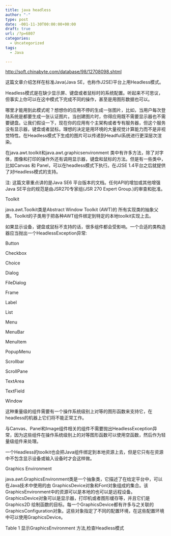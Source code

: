 ```yaml
---
title: java headless
author: "-"
type: post
date: -001-11-30T00:00:00+00:00
draft: true
url: /?p=6807
categories:
  - Uncategorized
tags:
  - Java

---
```

http://soft.chinabyte.com/database/98/12708098.shtml

这篇文章介绍怎样在标准Java(Java SE，也称作J2SE)平台上用Headless模式。

Headless模式是在缺少显示屏、键盘或者鼠标时的系统配置。听起来不可思议，但事实上你可以在这中模式下完成不同的操作，甚至是用图形数据也可以。

哪里才能用到此模式呢？想想你的应用不停的生成一张图片，比如，当用户每次登陆系统是都要生成一张认证图片。当创建图片时，你得应用既不需要显示器也不需要键盘。让我们假设一下，现在你的应用有个主架构或者专有服务器，但这个服务没有显示器，键盘或者鼠标。理想的决定是用环境的大量视觉计算能力而不是非视觉特性。在Headless模式下生成的图片可以传递到Headful系统进行更深层次渲染。

在java.awt.toolkit和java.awt.graphicsenvironment 类中有许多方法，除了对字体，图像和打印的操作外还有调用显示器，键盘和鼠标的方法。但是有一些类中，比如Canvas 和 Panel，可以在headless模式下执行。在J2SE 1.4平台之后就提供了对Headless模式的支持。

注: 这篇文章重点讲的是Java SE6 平台版本的文档。任何API的增加或其他增强Java SE平台的规范是由JSR270专家组(JSR 270 Expert Group.)的审查和批准。

Toolkit

java.awt.Toolkit类是Abstract Window Toolkit (AWT)的 所有实现类的抽象父类。Toolkit的子类用于把各种AWT组件绑定到特定的本地toolkit实现上去。

如果显示设备，键盘或鼠标不支持的话，很多组件都会受影响。一个合适的类构造器应当抛出一个HeadlessException异常:

Button

Checkbox

Choice

Dialog

FileDialog

Frame

Label

List

Menu

MenuBar

MenuItem

PopupMenu

Scrollbar

ScrollPane

TextArea

TextField

Window

这种重量级的组件需要有一个操作系统级别上对等的图形函数来支持它，在headless的机器上它们将不能正常工作。

与Canvas、Panel和Image组件相关的组件不需要抛出HeadlessException异常，因为这些组件在操作系统级别上的对等图形函数可以使用空函数，然后作为轻量级组件来处理。

一个Headless的toolkit也会把Java组件绑定到本地资源上去，但是它只有在资源中不包含显示设备或输入设备时才会这样做。

Graphics Environment

java.awt.GraphicsEnvironment类是一个抽象类，它描述了在给定平台中，可以在Java技术中使用的由 GraphicsDevice对象和Font对象组成的集合。该GraphicsEnvironment中的资源可以是本地的也可以是远程设备。 GraphicsDevice对象可以是显示器，打印机或者图形缓存等，并且它们是Graphics2D 绘制函数的目标。每一个GraphicsDevice都有许多与之关联的GraphicsConfiguration对象。这些对象指定了不同的配置环境，在这些配置环境中可以使用GraphicsDevice。

Table 1 显示GraphicsEnvironment 方法,检查Headless模式